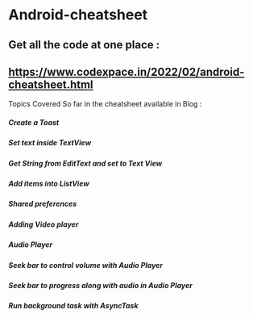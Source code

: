 # Android-cheatsheet

## Get all the code at one place : 
## https://www.codexpace.in/2022/02/android-cheatsheet.html

Topics Covered So far in the cheatsheet available in Blog :
##### Create a Toast
##### Set text inside TextView
##### Get String from EditText and set to Text View
##### Add items into ListView
##### Shared preferences
##### Adding Video player
##### Audio Player
##### Seek bar to control volume with Audio Player
##### Seek bar to progress along with audio in Audio Player 
##### Run background task with AsyncTask
